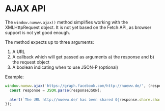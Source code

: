 # AJAX API

The `window.nueww.ajax()` method simplifies working with the XMLHttpRequest object. It is not yet based on the Fetch API, as browser support is not yet good enough.

The method expects up to three arguments:

1) A URL
2) A callback which will get passed as arguments a) the response and b) the request object
3) A boolean indicating when to use JSON-P (optional)

Example:

```js
window.nueww.ajax('https://graph.facebook.com/http://nueww.de/', (responseJSON) => {
  const response = JSON.parse(responseJSON);
  
  alert(`The URL http://nueww.de/ has been shared ${response.share.share_count} times.`);
});
```

